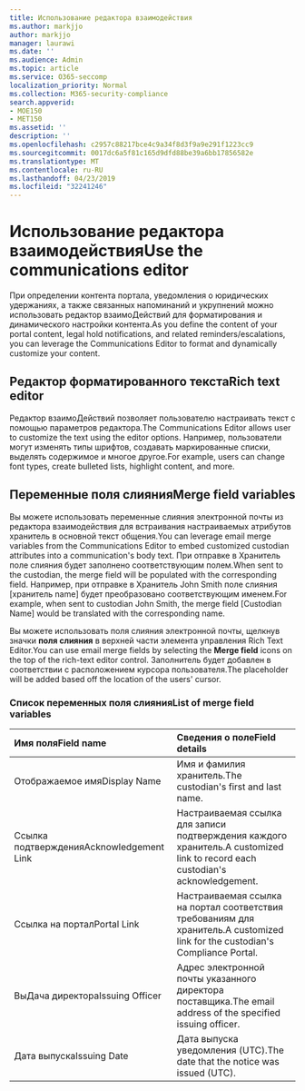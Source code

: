 ```yaml
---
title: Использование редактора взаимодействия
ms.author: markjjo
author: markjjo
manager: laurawi
ms.date: ''
ms.audience: Admin
ms.topic: article
ms.service: O365-seccomp
localization_priority: Normal
ms.collection: M365-security-compliance
search.appverid:
- MOE150
- MET150
ms.assetid: ''
description: ''
ms.openlocfilehash: c2957c88217bce4c9a34f8d3f9a9e291f1223cc9
ms.sourcegitcommit: 0017dc6a5f81c165d9dfd88be39a6bb17856582e
ms.translationtype: MT
ms.contentlocale: ru-RU
ms.lasthandoff: 04/23/2019
ms.locfileid: "32241246"
---
```

# <a name="use-the-communications-editor"></a><span data-ttu-id="cd502-102">Использование редактора взаимодействия</span><span class="sxs-lookup"><span data-stu-id="cd502-102">Use the communications editor</span></span>

<span data-ttu-id="cd502-103">При определении контента портала, уведомления о юридических удержаниях, а также связанных напоминаний и укрупнений можно использовать редактор взаимоДействий для форматирования и динамического настройки контента.</span><span class="sxs-lookup"><span data-stu-id="cd502-103">As you define the content of your portal content, legal hold notifications, and related reminders/escalations, you can leverage the Communications Editor to format and dynamically customize your content.</span></span>

## <a name="rich-text-editor"></a><span data-ttu-id="cd502-104">Редактор форматированного текста</span><span class="sxs-lookup"><span data-stu-id="cd502-104">Rich text editor</span></span> 

<span data-ttu-id="cd502-105">Редактор взаимоДействий позволяет пользователю настраивать текст с помощью параметров редактора.</span><span class="sxs-lookup"><span data-stu-id="cd502-105">The Communications Editor allows user to customize the text using the editor options.</span></span> <span data-ttu-id="cd502-106">Например, пользователи могут изменять типы шрифтов, создавать маркированные списки, выделять содержимое и многое другое.</span><span class="sxs-lookup"><span data-stu-id="cd502-106">For example, users can change font types, create bulleted lists, highlight content, and more.</span></span> 

## <a name="merge-field-variables"></a><span data-ttu-id="cd502-107">Переменные поля слияния</span><span class="sxs-lookup"><span data-stu-id="cd502-107">Merge field variables</span></span>

<span data-ttu-id="cd502-108">Вы можете использовать переменные слияния электронной почты из редактора взаимодействия для встраивания настраиваемых атрибутов хранитель в основной текст общения.</span><span class="sxs-lookup"><span data-stu-id="cd502-108">You can leverage email merge variables from the Communications Editor to embed customized custodian attributes into a communication's body text.</span></span> <span data-ttu-id="cd502-109">При отправке в Хранитель поле слияния будет заполнено соответствующим полем.</span><span class="sxs-lookup"><span data-stu-id="cd502-109">When sent to the custodian, the merge field will be populated with the corresponding field.</span></span> <span data-ttu-id="cd502-110">Например, при отправке в Хранитель John Smith поле слияния [хранитель name] будет преобразовано соответствующим именем.</span><span class="sxs-lookup"><span data-stu-id="cd502-110">For example, when sent to custodian John Smith, the merge field [Custodian Name] would be translated with the corresponding name.</span></span> 

<span data-ttu-id="cd502-111">Вы можете использовать поля слияния электронной почты, щелкнув значки **поля слияния** в верхней части элемента управления Rich Text Editor.</span><span class="sxs-lookup"><span data-stu-id="cd502-111">You can use email merge fields by selecting the **Merge field** icons on the top of the rich-text editor control.</span></span> <span data-ttu-id="cd502-112">Заполнитель будет добавлен в соответствии с расположением курсора пользователя.</span><span class="sxs-lookup"><span data-stu-id="cd502-112">The placeholder will be added based off the location of the users' cursor.</span></span> 

### <a name="list-of-merge-field-variables"></a><span data-ttu-id="cd502-113">Список переменных поля слияния</span><span class="sxs-lookup"><span data-stu-id="cd502-113">List of merge field variables</span></span>

| <span data-ttu-id="cd502-114">Имя поля</span><span class="sxs-lookup"><span data-stu-id="cd502-114">Field name</span></span>                  | <span data-ttu-id="cd502-115">Сведения о поле</span><span class="sxs-lookup"><span data-stu-id="cd502-115">Field details</span></span> | 
| :------------------- | :------------------- |
| <span data-ttu-id="cd502-116">Отображаемое имя</span><span class="sxs-lookup"><span data-stu-id="cd502-116">Display Name</span></span>  | <span data-ttu-id="cd502-117">Имя и фамилия хранитель.</span><span class="sxs-lookup"><span data-stu-id="cd502-117">The custodian's first and last name.</span></span> | 
| <span data-ttu-id="cd502-118">Ссылка подтверждения</span><span class="sxs-lookup"><span data-stu-id="cd502-118">Acknowledgement Link</span></span> | <span data-ttu-id="cd502-119">Настраиваемая ссылка для записи подтверждения каждого хранитель.</span><span class="sxs-lookup"><span data-stu-id="cd502-119">A customized link to record each custodian's acknowledgement.</span></span>|                 |
| <span data-ttu-id="cd502-120">Ссылка на портал</span><span class="sxs-lookup"><span data-stu-id="cd502-120">Portal Link</span></span>     | <span data-ttu-id="cd502-121">Настраиваемая ссылка на портал соответствия требованиям для хранитель.</span><span class="sxs-lookup"><span data-stu-id="cd502-121">A customized link for the custodian's Compliance Portal.</span></span>|                |
| <span data-ttu-id="cd502-122">ВыДача директора</span><span class="sxs-lookup"><span data-stu-id="cd502-122">Issuing Officer</span></span>                   | <span data-ttu-id="cd502-123">Адрес электронной почты указанного директора поставщика.</span><span class="sxs-lookup"><span data-stu-id="cd502-123">The email address of the specified issuing officer.</span></span>|                   |
| <span data-ttu-id="cd502-124">Дата выпуска</span><span class="sxs-lookup"><span data-stu-id="cd502-124">Issuing Date</span></span>                   | <span data-ttu-id="cd502-125">Дата выпуска уведомления (UTC).</span><span class="sxs-lookup"><span data-stu-id="cd502-125">The date that the notice was issued (UTC).</span></span>              |